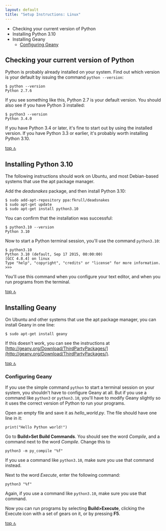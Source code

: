 ```yaml
---
layout: default
title: "Setup Instructions: Linux"
---
```


- [<a name='current_version'></a>Checking your current version of Python](#checking-your-current-version-of-python)
- [<a name='python3.10'></a>Installing Python 3.10](#installing-python-310)
- [<a name='installing_geany'></a>Installing Geany](#installing-geany)
  - [Configuring Geany](#configuring-geany)

<a name='current_version'></a>Checking your current version of Python
---

Python is probably already installed on your system. Find out which version is your default by issuing the command `python --version`:

    $ python --version
    Python 2.7.6

If you see something like this, Python 2.7 is your default version. You should also see if you have Python 3 installed:

    $ python3 --version
    Python 3.4.0

If you have Python 3.4 or later, it's fine to start out by using the installed version. If you have Python 3.3 or earlier, it's probably worth installing Python 3.10.

[top 🔝](#)

<a name='python3.10'></a>Installing Python 3.10
---

The following instructions should work on Ubuntu, and most Debian-based systems that use the apt package manager.

Add the *deadsnakes* package, and then install Python 3.10:

    $ sudo add-apt-repository ppa:fkrull/deadsnakes
    $ sudo apt-get update
    $ sudo apt-get install python3.10

You can confirm that the installation was successful:

    $ python3.10 --version
    Python 3.10

Now to start a Python terminal session, you'll use the command `python3.10`:

    $ python3.10
    Python 3.10 (default, Sep 17 2015, 00:00:00) 
    [GCC 4.8.4] on linux
    Type "help", "copyright", "credits" or "license" for more information.
    >>>

You'll use this command when you configure your text editor, and when you run programs from the terminal.

[top 🔝](#)

<a name='installing_geany'></a>Installing Geany
---

On Ubuntu and other systems that use the apt package manager, you can install Geany in one line:

    $ sudo apt-get install geany

If this doesn't work, you can see the instructions at [http://geany.org/Download/ThirdPartyPackages/](http://geany.org/Download/ThirdPartyPackages/).

[top 🔝](#)

<a name='configuring_geany'></a>
### Configuring Geany

If you use the simple command `python` to start a terminal session on your system, you shouldn't have to configure Geany at all. But if you use a command like `python3` or `python3.10`, you'll have to modify Geany slightly so it uses the correct version of Python to run your programs.

Open an empty file and save it as *hello_world.py*. The file should have one line in it:

    print("Hello Python world!")

Go to **Build>Set Build Commands**. You should see the word *Compile*, and a command next to the word *Compile*. Change this to

    python3 -m py_compile "%f"

If you use a command like `python3.10`, make sure you use that command instead.

Next to the word *Execute*, enter the following command:

    python3 "%f"

Again, if you use a command like `python3.10`, make sure you use that command.

Now you can run programs by selecting **Build>Execute**, clicking the Execute icon with a set of gears on it, or by pressing **F5**.

[top 🔝](#)

